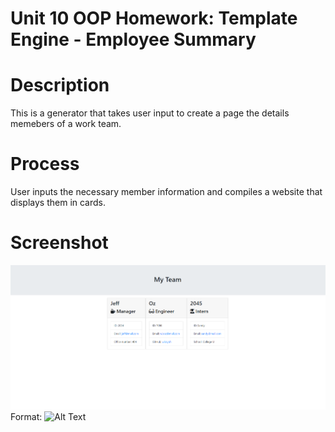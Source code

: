 # Unit 10 OOP Homework: Template Engine - Employee Summary

# Description

This is a generator that takes user input to create a page the details memebers of a work team. 

# Process
User inputs the necessary member information and compiles a website that displays them in cards. 

# Screenshot

![GitHub Logo](/Assets/Project.PNG)
Format: ![Alt Text](C:\Users\kirad\prework-about-me\Homework\HW-3-30-TeamProfileGenerator\Assets\Project.PNG)